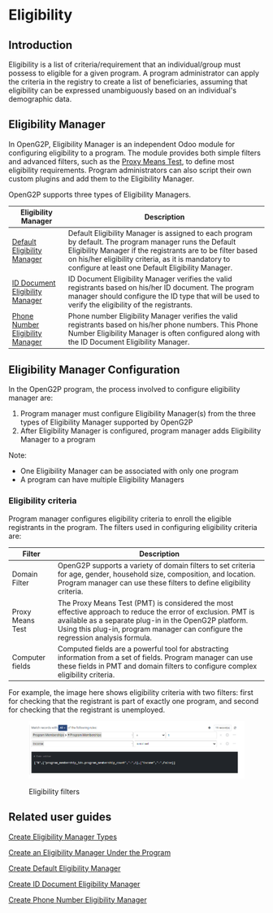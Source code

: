 # Eligibility

## Introduction

Eligibility is a list of criteria/requirement that an individual/group must possess to eligible for a given program. A program administrator can apply the criteria in the registry to create a list of beneficiaries, assuming that eligibility can be expressed unambiguously based on an individual's demographic data.

## Eligibility Manager

In OpenG2P, Eligibility Manager is an independent Odoo module for configuring eligibility to a program. The module provides both simple filters and advanced filters, such as the [Proxy Means Test](proxy-means-test.md), to define most eligibility requirements. Program administrators can also script their own custom plugins and add them to the Eligibility Manager.

OpenG2P supports three types of Eligibility Managers.

| Eligibility Manager                                                                                                                                                                                                                                                                   | Description                                                                                                                                                                                                                                                                        |
| ------------------------------------------------------------------------------------------------------------------------------------------------------------------------------------------------------------------------------------------------------------------------------------- | ---------------------------------------------------------------------------------------------------------------------------------------------------------------------------------------------------------------------------------------------------------------------------------- |
| [Default Eligibility Manager](https://app.gitbook.com/o/bnTr6Kp4z4CXR4QVIPSa/s/CwMntokukpQZjoCcqMwL/\~/changes/151/guides/user-guides/eligibility-and-program-enrollment/program/create-manager-type/create-eligibility-manager-1/create-default-eligibility-manager)                 | Default Eligibility Manager  is assigned to each program by default. The program manager runs the Default Eligibility Manager if the registrants are to be filter based on his/her eligibility criteria, as it is mandatory to configure at least one Default Eligibility Manager. |
| [ID Document Eligibility Manager](https://app.gitbook.com/o/bnTr6Kp4z4CXR4QVIPSa/s/CwMntokukpQZjoCcqMwL/\~/changes/151/guides/user-guides/eligibility-and-program-enrollment/program/create-manager-type/create-eligibility-manager-1/copy-of-create-id-document-eligibility-manager) | ID Document Eligibility Manager verifies the valid registrants based on his/her ID document. The program manager should configure the ID type that will be used to verify the eligibility of the registrants.                                                                      |
| [Phone Number Eligibility Manager](https://app.gitbook.com/o/bnTr6Kp4z4CXR4QVIPSa/s/CwMntokukpQZjoCcqMwL/\~/changes/151/guides/user-guides/eligibility-and-program-enrollment/program/create-manager-type/create-eligibility-manager-1/create-phone-number-eligibility-manager)       | Phone number Eligibility Manager verifies the valid registrants based on his/her phone numbers. This Phone Number Eligibility Manager is often configured along with the ID Document Eligibility Manager.                                                                          |

## Eligibility Manager Configuration

In the OpenG2P program, the process involved to configure eligibility manager are:&#x20;

1. Program manager must configure Eligibility Manager(s) from the three types of Eligibility Manager supported by OpenG2P
2. After Eligibility Manager is configured, program manager adds Eligibility Manager to a program

Note:

* One Eligibility Manager can be associated with only one program
* A program can have multiple Eligibility Managers

### Eligibility criteria

Program manager configures eligibility criteria to enroll the eligible registrants in the program. The filters used in configuring eligibility criteria are:

| Filter           | Description                                                                                                                                                                                                                                               |
| ---------------- | --------------------------------------------------------------------------------------------------------------------------------------------------------------------------------------------------------------------------------------------------------- |
| Domain Filter    | OpenG2P supports a variety of domain filters to set criteria for age, gender, household size, composition, and location. Program manager can use these filters to define eligibility criteria.                                                            |
| Proxy Means Test | The Proxy Means Test (PMT) is considered the most effective approach to reduce the error of exclusion. PMT is available as a separate plug-in in the OpenG2P platform. Using this plug-in, program manager can configure the regression analysis formula. |
| Computer fields  | Computed fields are a powerful tool for abstracting information from a set of fields. Program manager can use these fields in PMT and domain filters to configure complex eligibility criteria.                                                           |

For example, the image here shows eligibility criteria with two filters: first for checking that the registrant is part of exactly one program, and second for checking that the registrant is unemployed.

<figure><img src="../../../.gitbook/assets/eligibility-criteria-filters (1).PNG" alt=""><figcaption><p>Eligibility filters</p></figcaption></figure>

## Related user guides

[Create Eligibility Manager Types](../../user-guides/eligibility-and-program-enrollment/program/create-manager-type/create-eligibility-manager-1/)

[Create an Eligibility Manager Under the Program](../../user-guides/eligibility-and-program-enrollment/program/create-eligibility-manager.md)

[Create Default Eligibility Manager](https://app.gitbook.com/o/bnTr6Kp4z4CXR4QVIPSa/s/CwMntokukpQZjoCcqMwL/\~/changes/151/guides/user-guides/eligibility-and-program-enrollment/program/create-manager-type/create-eligibility-manager-1/create-default-eligibility-manager)

[Create ID Document Eligibility Manager](https://app.gitbook.com/o/bnTr6Kp4z4CXR4QVIPSa/s/CwMntokukpQZjoCcqMwL/\~/changes/151/guides/user-guides/eligibility-and-program-enrollment/program/create-manager-type/create-eligibility-manager-1/copy-of-create-id-document-eligibility-manager)

[Create Phone Number Eligibility Manager](https://app.gitbook.com/o/bnTr6Kp4z4CXR4QVIPSa/s/CwMntokukpQZjoCcqMwL/\~/changes/151/guides/user-guides/eligibility-and-program-enrollment/program/create-manager-type/create-eligibility-manager-1/create-phone-number-eligibility-manager)
